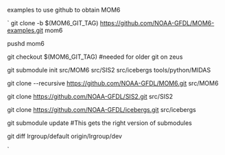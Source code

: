 examples to use github to obtain MOM6

`
git clone -b $(MOM6_GIT_TAG) https://github.com/NOAA-GFDL/MOM6-examples.git mom6  

pushd mom6  

git checkout $(MOM6_GIT_TAG)  #needed for older git on zeus   

git submodule init src/MOM6 src/SIS2 src/icebergs tools/python/MIDAS   

git clone --recursive https://github.com/NOAA-GFDL/MOM6.git src/MOM6   

git clone             https://github.com/NOAA-GFDL/SIS2.git src/SIS2   

git clone             https://github.com/NOAA-GFDL/icebergs.git src/icebergs   

git submodule update #This gets the right version of submodules  

git diff lrgroup/default origin/lrgroup/dev

`
